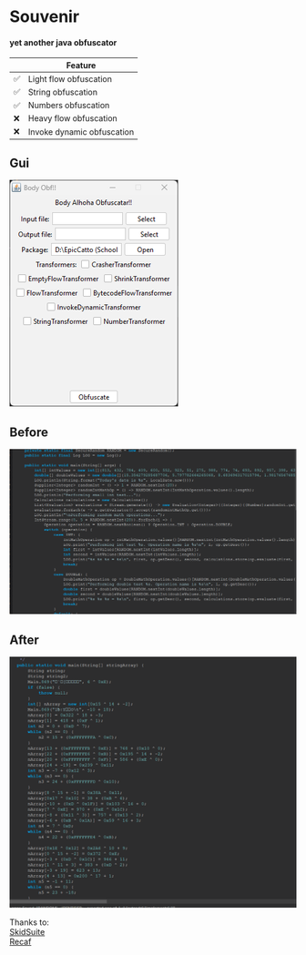 # Souvenir
#### yet another java obfuscator

| | Feature
|-|-|
| ✅ | Light flow obfuscation |
| ✅ | String obfuscation |
| ✅ | Numbers obfuscation |
| ❌ | Heavy flow obfuscation |
| ❌ |Invoke dynamic obfuscation |

<h2>Gui</h2>
<img src="imgs/main_gui.png">
<h2>Before</h2>
<img src="imgs/main_before.png">
<h2>After</h2>
<img src="imgs/main_after.png">

Thanks to: <br>
[SkidSuite](https://github.com/GenericException/SkidSuite)<br>
[Recaf](https://github.com/Col-E/Recaf)

